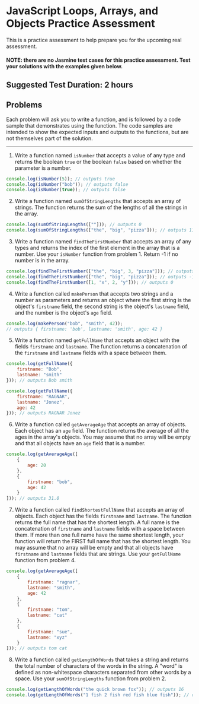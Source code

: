 # JavaScript Loops, Arrays, and Objects Practice Assessment

This is a practice assessment to help prepare you for the upcoming real assessment.

#### NOTE: there are no Jasmine test cases for this practice assessment. Test your solutions with the examples given below.

## Suggested Test Duration: 2 hours

## Problems

Each problem will ask you to write a function, and is followed by a code sample that demonstrates using the function.
The code samples are intended to show the expected inputs and outputs to the functions, but are not themselves part of
the solution.

---

1. Write a function named `isNumber` that accepts a value of any type and returns the boolean `true` or the boolean `false` based on whether the parameter is a number.

```js
console.log(isNumber(5)); // outputs true
console.log(isNumber("bob")); // outputs false
console.log(isNumber(true)); // outputs false
```

2. Write a function named `sumOfStringLengths` that accepts an array of strings. The function returns the sum of the lengths of all the strings in the array.

```js
console.log(sumOfStringLengths([""])); // outputs 0
console.log(sumOfStringLengths(["the", "big", "pizza"])); // outputs 11
```

3. Write a function named `findTheFirstNumber` that accepts an array of any types and returns the index of the first element in the array that is a number. Use your `isNumber` function from problem 1. Return -1 if no number is in the array.

```js
console.log(findTheFirstNumber(["the", "big", 3, "pizza"])); // outputs 2
console.log(findTheFirstNumber(["the", "big", "pizza"])); // outputs -1
console.log(findTheFirstNumber([1, "x", 2, "y"])); // outputs 0
```

4. Write a function called `makePerson` that accepts two strings and a number as parameters and returns an object where the first string is the object's `firstname` field, the second string is the object's `lastname` field, and the number is the object's `age` field.

```js
console.log(makePerson("bob", "smith", 42));
// outputs { firstname: 'bob', lastname: 'smith', age: 42 }
```

5. Write a function named `getFullName` that accepts an object with the fields `firstname` and `lastname`. The function returns a concatenation of the `firstname` and `lastname` fields with a space between them.

```js
console.log(getFullName({
	firstname: "Bob",
	lastname: "smith"
})); // outputs Bob smith

console.log(getFullName({
	firstname: "RAGNAR",
	lastname: "Jonez",
	age: 42
})); // outputs RAGNAR Jonez
```

6. Write a function called `getAverageAge` that accepts an array of objects. Each object has an `age` field. The function returns the average of all the ages in the array's objects. You may assume that no array will be empty and that all objects have an `age` field that is a number.

```js
console.log(getAverageAge([
	{
		age: 20
	},
	{
		firstname: "bob",
		age: 42
	}
])); // outputs 31.0
```

7. Write a function called `findShortestFullName` that accepts an array of objects. Each object has the fields `firstname` and `lastname`. The function returns the full name that has the shortest length. A full name is the concatenation of `firstname` and `lastname` fields with a space between them. If more than one full name have the same shortest length, your function will return the FIRST full name that has the shortest length. You may assume that no array will be empty and that all objects have `firstname` and `lastname` fields that are strings. Use your `getFullName` function from problem 4.

```js
console.log(getAverageAge([
	{
		firstname: "ragnar",
		lastname: "smith",
		age: 42
	}, 
	{
		firstname: "tom",
		lastname: "cat"
	},
	{
		firstname: "sue",
		lastname: "xyz"
	}
])); // outputs tom cat
```

8. Write a function called `getLengthOfWords` that takes a string and returns the total number of characters of the words in the string. A "word" is defined as non-whitespace characters separated from other words by a space. Use your `sumOfStringLengths` function from problem 2.

```js
console.log(getLengthOfWords("the quick brown fox")); // outputs 16
console.log(getLengthOfWords("1 fish 2 fish red fish blue fish")); // outputs 25
```
